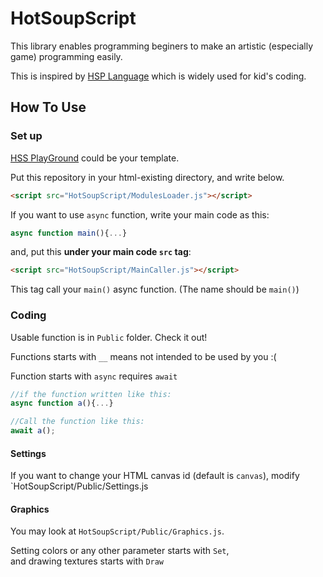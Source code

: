 # HotSoupScript
This library enables programming beginers to make an artistic (especially game) programming easily.  
  
This is inspired by [HSP Language](https://hsp.tv/) which is widely used for kid's coding.

## How To Use
### Set up

[HSS PlayGround](https://github.com/konbraphat51/HSS_Playground) could be your template.  
  
Put this repository in your html-existing directory, and write below.
```html
<script src="HotSoupScript/ModulesLoader.js"></script>
```
  
If you want to use `async` function, write your main code as this:
```JavaScript
async function main(){...}
```
and, put this **under your main code `src` tag**:
```html
<script src="HotSoupScript/MainCaller.js"></script>
```

This tag call your `main()` async function. (The name should be `main()`)
  
### Coding
Usable function is in `Public` folder. Check it out!
  
Functions starts with `__` means not intended to be used by you :(  
  
Function starts with `async` requires `await`  
```JavaScript
//if the function written like this:
async function a(){...}

//Call the function like this:
await a();
```
  
#### Settings
If you want to change your HTML canvas id (default is `canvas`), modify `HotSoupScript/Public/Settings.js

#### Graphics
You may look at `HotSoupScript/Public/Graphics.js`. 
  
Setting colors or any other parameter starts with `Set`,  
and drawing textures starts with `Draw`